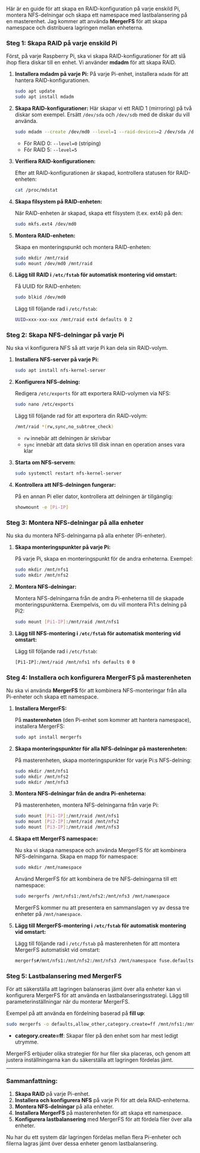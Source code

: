 Här är en guide för att skapa en RAID-konfiguration på varje enskild Pi, montera NFS-delningar och skapa ett namespace med lastbalansering på en masterenhet. Jag kommer att använda **MergerFS** för att skapa namespace och distribuera lagringen mellan enheterna.

### **Steg 1: Skapa RAID på varje enskild Pi**

Först, på varje Raspberry Pi, ska vi skapa RAID-konfigurationer för att slå ihop flera diskar till en enhet. Vi använder **mdadm** för att skapa RAID.

1. **Installera mdadm på varje Pi:**
   På varje Pi-enhet, installera `mdadm` för att hantera RAID-konfigurationen.

   ```bash
   sudo apt update
   sudo apt install mdadm
   ```

2. **Skapa RAID-konfigurationer:**
   Här skapar vi ett RAID 1 (mirroring) på två diskar som exempel. Ersätt `/dev/sda` och `/dev/sdb` med de diskar du vill använda.

   ```bash
   sudo mdadm --create /dev/md0 --level=1 --raid-devices=2 /dev/sda /dev/sdb
   ```

   - För RAID 0: `--level=0` (striping)
   - För RAID 5: `--level=5`

3. **Verifiera RAID-konfigurationen:**

   Efter att RAID-konfigurationen är skapad, kontrollera statusen för RAID-enheten:

   ```bash
   cat /proc/mdstat
   ```

4. **Skapa filsystem på RAID-enheten:**

   När RAID-enheten är skapad, skapa ett filsystem (t.ex. ext4) på den:

   ```bash
   sudo mkfs.ext4 /dev/md0
   ```

5. **Montera RAID-enheten:**

   Skapa en monteringspunkt och montera RAID-enheten:

   ```bash
   sudo mkdir /mnt/raid
   sudo mount /dev/md0 /mnt/raid
   ```

6. **Lägg till RAID i `/etc/fstab` för automatisk montering vid omstart:**

   Få UUID för RAID-enheten:

   ```bash
   sudo blkid /dev/md0
   ```

   Lägg till följande rad i `/etc/fstab`:

   ```bash
   UUID=xxx-xxx-xxx /mnt/raid ext4 defaults 0 2
   ```

### **Steg 2: Skapa NFS-delningar på varje Pi**

Nu ska vi konfigurera NFS så att varje Pi kan dela sin RAID-volym.

1. **Installera NFS-server på varje Pi:**

   ```bash
   sudo apt install nfs-kernel-server
   ```

2. **Konfigurera NFS-delning:**

   Redigera `/etc/exports` för att exportera RAID-volymen via NFS:

   ```bash
   sudo nano /etc/exports
   ```

   Lägg till följande rad för att exportera din RAID-volym:

   ```bash
   /mnt/raid *(rw,sync,no_subtree_check)
   ```

   - `rw` innebär att delningen är skrivbar
   - `sync` innebär att data skrivs till disk innan en operation anses vara klar

3. **Starta om NFS-servern:**

   ```bash
   sudo systemctl restart nfs-kernel-server
   ```

4. **Kontrollera att NFS-delningen fungerar:**

   På en annan Pi eller dator, kontrollera att delningen är tillgänglig:

   ```bash
   showmount -e [Pi-IP]
   ```

### **Steg 3: Montera NFS-delningar på alla enheter**

Nu ska du montera NFS-delningarna på alla enheter (Pi-enheter).

1. **Skapa monteringspunkter på varje Pi:**

   På varje Pi, skapa en monteringspunkt för de andra enheterna. Exempel:

   ```bash
   sudo mkdir /mnt/nfs1
   sudo mkdir /mnt/nfs2
   ```

2. **Montera NFS-delningar:**

   Montera NFS-delningarna från de andra Pi-enheterna till de skapade monteringspunkterna. Exempelvis, om du vill montera Pi1:s delning på Pi2:

   ```bash
   sudo mount [Pi1-IP]:/mnt/raid /mnt/nfs1
   ```

3. **Lägg till NFS-montering i `/etc/fstab` för automatisk montering vid omstart:**

   Lägg till följande rad i `/etc/fstab`:

   ```bash
   [Pi1-IP]:/mnt/raid /mnt/nfs1 nfs defaults 0 0
   ```

### **Steg 4: Installera och konfigurera MergerFS på masterenheten**

Nu ska vi använda **MergerFS** för att kombinera NFS-monteringar från alla Pi-enheter och skapa ett namespace.

1. **Installera MergerFS:**

   På **masterenheten** (den Pi-enhet som kommer att hantera namespace), installera MergerFS:

   ```bash
   sudo apt install mergerfs
   ```

2. **Skapa monteringspunkter för alla NFS-delningar på masterenheten:**

   På masterenheten, skapa monteringspunkter för varje Pi:s NFS-delning:

   ```bash
   sudo mkdir /mnt/nfs1
   sudo mkdir /mnt/nfs2
   sudo mkdir /mnt/nfs3
   ```

3. **Montera NFS-delningar från de andra Pi-enheterna:**

   På masterenheten, montera NFS-delningarna från varje Pi:

   ```bash
   sudo mount [Pi1-IP]:/mnt/raid /mnt/nfs1
   sudo mount [Pi2-IP]:/mnt/raid /mnt/nfs2
   sudo mount [Pi3-IP]:/mnt/raid /mnt/nfs3
   ```

4. **Skapa ett MergerFS namespace:**

   Nu ska vi skapa namespace och använda MergerFS för att kombinera NFS-delningarna. Skapa en mapp för namespace:

   ```bash
   sudo mkdir /mnt/namespace
   ```

   Använd MergerFS för att kombinera de tre NFS-delningarna till ett namespace:

   ```bash
   sudo mergerfs /mnt/nfs1:/mnt/nfs2:/mnt/nfs3 /mnt/namespace
   ```

   MergerFS kommer nu att presentera en sammanslagen vy av dessa tre enheter på `/mnt/namespace`.

5. **Lägg till MergerFS-montering i `/etc/fstab` för automatisk montering vid omstart:**

   Lägg till följande rad i `/etc/fstab` på masterenheten för att montera MergerFS automatiskt vid omstart:

   ```bash
   mergerfs#/mnt/nfs1:/mnt/nfs2:/mnt/nfs3 /mnt/namespace fuse.defaults,allow_other 0 0
   ```

### **Steg 5: Lastbalansering med MergerFS**

För att säkerställa att lagringen balanseras jämt över alla enheter kan vi konfigurera MergerFS för att använda en lastbalanseringsstrategi. Lägg till parameterinställningar när du monterar MergerFS.

Exempel på att använda en fördelning baserad på **fill up**:

```bash
sudo mergerfs -o defaults,allow_other,category.create=ff /mnt/nfs1:/mnt/nfs2:/mnt/nfs3 /mnt/namespace
```

- **category.create=ff**: Skapar filer på den enhet som har mest ledigt utrymme.

MergerFS erbjuder olika strategier för hur filer ska placeras, och genom att justera inställningarna kan du säkerställa att lagringen fördelas jämt.

---

### **Sammanfattning:**
1. **Skapa RAID** på varje Pi-enhet.
2. **Installera och konfigurera NFS** på varje Pi för att dela RAID-enheterna.
3. **Montera NFS-delningar** på alla enheter.
4. **Installera MergerFS** på masterenheten för att skapa ett namespace.
5. **Konfigurera lastbalansering** med MergerFS för att fördela filer över alla enheter.

Nu har du ett system där lagringen fördelas mellan flera Pi-enheter och filerna lagras jämt över dessa enheter genom lastbalansering.
